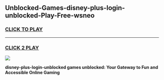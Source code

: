 
## Unblocked-Games-disney-plus-login-unblocked-Play-Free-wsneo
<h3>
<a href="https://premium76.site?title=disney-plus-login-unblocked&ref=21A">CLICK TO PLAY</a></h3>
<hr>

<h3>
<a href="https://premium76.site?title=disney-plus-login-unblocked&ref=21A">CLICK 2 PLAY</a>
  
</h3>

<a href="https://premium76.site?title=disney-plus-login-unblocked&ref=21A"><img src="https://clearcache.store/games.png"></a>


**disney-plus-login-unblocked games unblocked: Your Gateway to Fun and Accessible Online Gaming**
